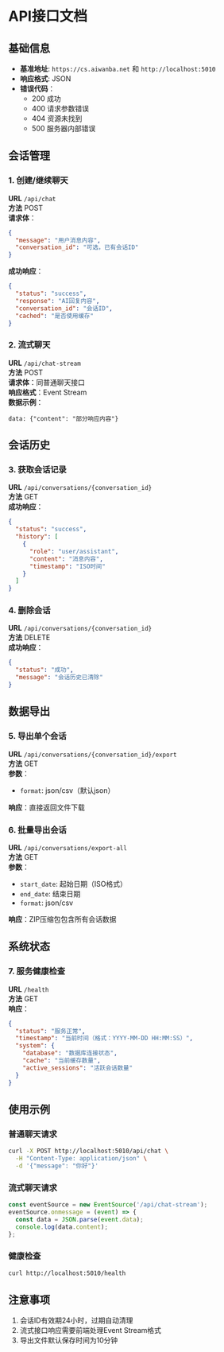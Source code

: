 # API接口文档

## 基础信息
- **基准地址**: `https://cs.aiwanba.net` 和 `http://localhost:5010`
- **响应格式**: JSON
- **错误代码**：
  - 200 成功
  - 400 请求参数错误
  - 404 资源未找到
  - 500 服务器内部错误

## 会话管理

### 1. 创建/继续聊天
**URL** `/api/chat`  
**方法** POST  
**请求体**：
```json
{
  "message": "用户消息内容",
  "conversation_id": "可选，已有会话ID"
}
```
**成功响应**：
```json
{
  "status": "success",
  "response": "AI回复内容",
  "conversation_id": "会话ID",
  "cached": "是否使用缓存"
}
```

### 2. 流式聊天
**URL** `/api/chat-stream`  
**方法** POST  
**请求体**：同普通聊天接口  
**响应格式**：Event Stream  
**数据示例**：
```
data: {"content": "部分响应内容"}
```

## 会话历史

### 3. 获取会话记录
**URL** `/api/conversations/{conversation_id}`  
**方法** GET  
**成功响应**：
```json
{
  "status": "success",
  "history": [
    {
      "role": "user/assistant",
      "content": "消息内容",
      "timestamp": "ISO时间"
    }
  ]
}
```

### 4. 删除会话
**URL** `/api/conversations/{conversation_id}`  
**方法** DELETE  
**成功响应**：
```json
{
  "status": "成功",
  "message": "会话历史已清除"
}
```

## 数据导出

### 5. 导出单个会话
**URL** `/api/conversations/{conversation_id}/export`  
**方法** GET  
**参数**：
- `format`: json/csv（默认json）

**响应**：直接返回文件下载

### 6. 批量导出会话
**URL** `/api/conversations/export-all`  
**方法** GET  
**参数**：
- `start_date`: 起始日期（ISO格式）
- `end_date`: 结束日期
- `format`: json/csv

**响应**：ZIP压缩包包含所有会话数据

## 系统状态

### 7. 服务健康检查
**URL** `/health`  
**方法** GET  
**响应**：
```json
{
  "status": "服务正常",
  "timestamp": "当前时间（格式：YYYY-MM-DD HH:MM:SS）",
  "system": {
    "database": "数据库连接状态",
    "cache": "当前缓存数量",
    "active_sessions": "活跃会话数量"
  }
}
```

## 使用示例

### 普通聊天请求
```bash
curl -X POST http://localhost:5010/api/chat \
  -H "Content-Type: application/json" \
  -d '{"message": "你好"}'
```

### 流式聊天请求
```javascript
const eventSource = new EventSource('/api/chat-stream');
eventSource.onmessage = (event) => {
  const data = JSON.parse(event.data);
  console.log(data.content);
};
```

### 健康检查
```bash
curl http://localhost:5010/health
```

## 注意事项
1. 会话ID有效期24小时，过期自动清理
2. 流式接口响应需要前端处理Event Stream格式
3. 导出文件默认保存时间为10分钟
